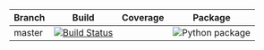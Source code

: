 | Branch        | Build           | Coverage           | Package           |
| ------------- |:-------------:|:-------------:|:-------------:|
| master      | [![Build Status](https://travis-ci.com/vtsyryuk/HackerRank-Python.svg?token=CMgxKAxmBRYb8Yp4nwe8&branch=master)](https://travis-ci.com/vtsyryuk/HackerRank-Python) |  | ![Python package](https://github.com/vtsyryuk/hacker_rank/workflows/Python%20package/badge.svg) |


